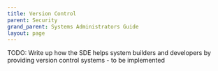 ```yaml
---
title: Version Control
parent: Security
grand_parent: Systems Administrators Guide
layout: page
---
```


TODO: Write up how the SDE helps system builders and developers by providing version control systems - to be implemented
